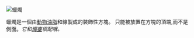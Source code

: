 ![蠟燭](block:betterwithmods:candle)

蠟燭是一個由[動物油脂](../items/tallow.md)和線製成的裝飾性方塊。 只能被放置在方塊的頂端,而不是側面。*它和[燭臺](candle_holders.md)很配哦。*